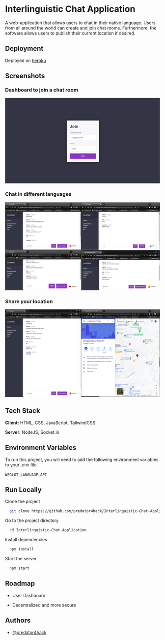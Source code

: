 # Interlinguistic Chat Application

A web-application that allows users to chat in their native language. Users from all around the world can create and join chat rooms. Furthermore, the software allows users to publish their current location if desired.

## Deployment

Deployed on [heroku](https://interlinguistic-chat-app.herokuapp.com/)

## Screenshots

### Dashboard to join a chat room

![App Screenshot](./public/img/dashboard.png)

### Chat in different languages

![App Screenshot](./public/img/interlinguistic-chat.png)

### Share your location

![App Screenshot](./public/img/location-sharing.png)

## Tech Stack

**Client:** HTML, CSS, JavaScript, TailwindCSS

**Server:** NodeJS, Socket.io

## Environment Variables

To run this project, you will need to add the following environment variables to your .env file

`WEGLOT_LANGUAGE_API`

## Run Locally

Clone the project

```bash
  git clone https://github.com/predator4hack/Interlinguistic-Chat-Application
```

Go to the project directory

```bash
  cd Interlinguistic-Chat-Application
```

Install dependencies

```bash
  npm install
```

Start the server

```bash
  npm start
```

## Roadmap

-   User Dashboard

-   Decentralized and more secure

## Authors

-   [@predator4hack](https://github.com/predator4hack)
